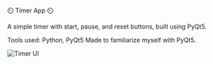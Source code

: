 ⏲️ Timer App ⏲️

A simple timer with start, pause, and reset buttons, built using PyQt5.

Tools used: Python, PyQt5
Made to familiarize myself with PyQt5.

![Timer UI](TimerApp/main/timer_ui.png)
